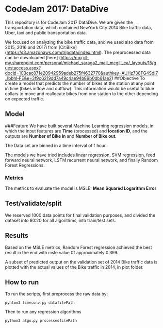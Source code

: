 # CodeJam 2017: DataDive

This repository is for CodeJam 2017 DataDive. 
We are given the transportation data, which contained NewYork City 
2014 Bike traffic data, Uber, taxi and public transportation data. 

We focused on analyzing the bike traffic data, and we used also data from 2015, 2016 and 2017i from [CitiBike] (https://s3.amazonaws.com/tripdata/index.html).
The preprocessed data can be downloaded [here] (https://mcgill-my.sharepoint.com/personal/michael_saraga2_mail_mcgill_ca/_layouts/15/guestaccess.aspx?docid=103cac871e20942959adeb275f4632770&authkey=AUHz738FG4SdI7_Ibbhl-FE&e=3f9c6219dd7a49c4ae94b89b0db61ae2)
##Objective
To create a model that predicts the number of bikes at the station at any point in time (bikes inflow and outflow). This information would be useful to blue collars to move and reallocate bikes from one station to the other depending on expected traffic. 

## Model

###Feature 
We have built several Machine Learning regression models, in which the input features are **Time** (processed) and **location ID**, and the outputs are **Number of Bike in** and **Number of Bike out**. 

The Data set are binned in a time interval of 1 hour. 

The models we have tried includes linear regression, SVM regression, feed forward neural network, LSTM recurrent neural network, and finally Random Forest Regressions. 

### Metrics
The metrics to evaluate the model is MSLE: **Mean Squared Logarithm Error**

## Test/validate/split

We reserved 1000 data points for final validation purposes, and divided the dataset into 80:20 for all algorithms, into train/test sets.

## Results
Based on the MSLE metrics, Random Forest regression achieved the best result in the end with msle value 0f approximately 0.399.

A  subset of predicted output on the validation set of 2014 Bike traffic data is plotted with the actual values of the Bike traffic in 2014, in plot folder.

## How to run

To run the scripts, first preprocess the raw data by:
```Python3
pyhton3 timeconv.py datafilePath
```
Then to run any regression algorithms

```Python3
python3 algo.py processedfilePath
```
